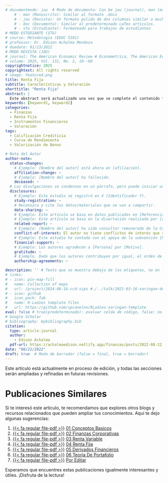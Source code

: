 ```yaml
---
# documentmode: jou  # Modo de documento: Can be jou (journal), man (manuscript), stu (student), or doc (document)
    # - man (Manuscrito): Similar al formato .docx
    # - jou (Revista): Un formato pulido de dos columnas similar a muchas revistas APA.
    # - doc (Documento): Similar al predeterminado LaTex artículos.
    # - stu (Estudiante): Formateado para trabajos de estudiantes
# MODO ESTUDIANTE (STU)
# course: Metodología (EDUC 5101)
# professor: Dr. Edison Achalma Mendoza
# duedate: 01/23/2022
# MODO REVISTA (JOU)
# journal: The American Economic Review # Econometrica, The American Economic Review, Revista de Economía, Revista de la CEPAL
# volume: 2025, Vol. 131, No. 2, 10--60
copyrightnotice: 2025
copyrightext: All rights reserved
# image: featured.png
title: Renta Fija
subtitle: Características y Valoración
shorttitle: "Renta Fija"
abstract: |
  Este abstract será actualizado una vez que se complete el contenido final del artículo.
keywords: [keyword1, keyword2]
categories:
  - Finanzas
  - Renta Fija
  - Instrumentos Financieros
  - Valoración
tags:
  - Calificación Crediticia
  - Curva de Rendimiento
  - Valorización de Bonos

# Nota del Autor
author-note:
  status-changes: 
    # Ejemplo: [Nombre del autor] está ahora en [afiliación].
    affiliation-change: ~
    # Ejemplo: [Nombre del autor] ha fallecido.
    deceased: ~
  # Las divulgaciones se condensan en un párrafo, pero puede iniciar un campo con dos saltos de línea para separarlas: \n\nNew 
  disclosures:
    # Ejemplo: Este estudio se registró en X (Identificador Y).
    study-registration: ~
    # Reconozca y cite los datos/materiales que se van a compartir.
    data-sharing: ~
    # Ejemplo: Este artículo se basa en datos publicados en [Referencia].
    # Ejemplo: Este artículo se basa en la disertación realizada por [cita].
    related-report: ~
    # Ejemplo: [Nombre del autor] ha sido consultor remunerado de la Corporación X, que ha financiado este estudio.
    conflict-of-interest: El autor no tiene conflictos de interés que revelar.
    # Ejemplo: Este estudio ha contado con el apoyo de la subvención [Número de subvención] de [Fuente de financiación].
    financial-support: ~
    # Ejemplo: Los autores agradecen a [Persona] por [Motivo].
    gratitude: ~
    # Ejemplo. Dado que los autores contribuyen por igual, el orden de autoría se determinó mediante el lanzamiento de una moneda al aire.
    authorship-agreements: ~

description: '' # Texto que se muestra debajo de las etiquetas, no en la página del listado
# links:
# - icon: pin-map-fill
#   name: Collection of maps
#   url: /project/2024-06-16-ccd-sips #./../talk/2021-03-16-xaringan-deploy-demo/
# - icon: github
#   icon_pack: fab
#   name: R-Ladies template files
#   url: https://github.com/spcanelon/RLadies-xaringan-template
eval: false # true(predeterminado): evaluar celda de código, false: no evaluar la celda de código
# Google Scholar
# bibliography: mybibliography.bib
citation:
  type: article-journal
  author:
    - Edison Achalma
  pdf-url: https://achalmaedison.netlify.app/finanzas/posts/2022-08-22-04-renta-fija/index.pdf
date: "08/22/2022"
draft: true  # Modo de borrador (false = final, true = borrador)
---
```










Este artículo está actualmente en proceso de edición, y todas las secciones serán ampliadas y refinadas en futuras revisiones.


# Publicaciones Similares

Si te interesó este artículo, te recomendamos que explores otros blogs y recursos relacionados que pueden ampliar tus conocimientos. Aquí te dejo algunas sugerencias:


1. [{{< fa regular file-pdf >}}](https://achalmaedison.netlify.app/finanzas/posts/2022-08-01-01-conceptos-basicos/index.pdf) [01 Conceptos Basicos](https://achalmaedison.netlify.app/finanzas/posts/2022-08-01-01-conceptos-basicos)
2. [{{< fa regular file-pdf >}}](https://achalmaedison.netlify.app/finanzas/posts/2022-08-08-02-finanzas-corporativas/index.pdf) [02 Finanzas Corporativas](https://achalmaedison.netlify.app/finanzas/posts/2022-08-08-02-finanzas-corporativas)
3. [{{< fa regular file-pdf >}}](https://achalmaedison.netlify.app/finanzas/posts/2022-08-15-03-renta-variable/index.pdf) [03 Renta Variable](https://achalmaedison.netlify.app/finanzas/posts/2022-08-15-03-renta-variable)
4. [{{< fa regular file-pdf >}}](https://achalmaedison.netlify.app/finanzas/posts/2022-08-22-04-renta-fija/index.pdf) [04 Renta Fija](https://achalmaedison.netlify.app/finanzas/posts/2022-08-22-04-renta-fija)
5. [{{< fa regular file-pdf >}}](https://achalmaedison.netlify.app/finanzas/posts/2022-08-29-05-derivados-financieros/index.pdf) [05 Derivados Financieros](https://achalmaedison.netlify.app/finanzas/posts/2022-08-29-05-derivados-financieros)
6. [{{< fa regular file-pdf >}}](https://achalmaedison.netlify.app/finanzas/posts/2022-09-05-06-teoria-de-portafolio/index.pdf) [06 Teoria De Portafolio](https://achalmaedison.netlify.app/finanzas/posts/2022-09-05-06-teoria-de-portafolio)
7. [{{< fa regular file-pdf >}}](https://achalmaedison.netlify.app/finanzas/posts/2024-03-31-por-editar/index.pdf) [Por Editar](https://achalmaedison.netlify.app/finanzas/posts/2024-03-31-por-editar)


Esperamos que encuentres estas publicaciones igualmente interesantes y útiles. ¡Disfruta de la lectura!


